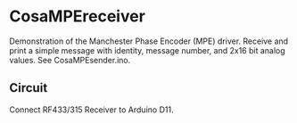 CosaMPEreceiver
===============
Demonstration of the Manchester Phase Encoder (MPE) driver.
Receive and print a simple message with identity, message number,
and 2x16 bit analog values. See CosaMPEsender.ino.

Circuit
-------
Connect RF433/315 Receiver to Arduino D11.



